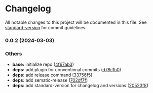# Changelog

All notable changes to this project will be documented in this file. See [standard-version](https://github.com/conventional-changelog/standard-version) for commit guidelines.

### 0.0.2 (2024-03-03)

### Others

- **base:** initialize repo ([4f67ab3](https://git.roth-kl.de:9022/yet-another-recipe-manager/backend/commit/4f67ab36ac93911f6ed94c8f4479317da01ea3cf))
- **deps:** add plugin for conventional commits ([d78c1b0](https://git.roth-kl.de:9022/yet-another-recipe-manager/backend/commit/d78c1b0b64971f0521a3711968f37d8df57b13a0))
- **deps:** add release command ([33756f5](https://git.roth-kl.de:9022/yet-another-recipe-manager/backend/commit/33756f56046663d2a3974a25677af64d022988a7))
- **deps:** add sematic-release ([702df7f](https://git.roth-kl.de:9022/yet-another-recipe-manager/backend/commit/702df7fb75975225b2ec110fe0c661f2f9d9fc82))
- **deps:** add standard-version for changelog and versions ([20523f8](https://git.roth-kl.de:9022/yet-another-recipe-manager/backend/commit/20523f8061247343fec9dcb92326f68504998283))
